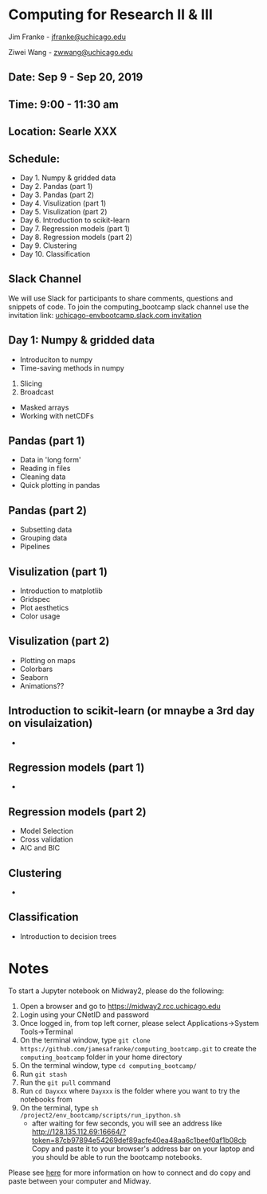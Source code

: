 # Computing for Research II & III
Jim Franke - jfranke@uchicago.edu

Ziwei Wang - zwwang@uchicago.edu

## Date: Sep 9 - Sep 20, 2019
## Time: 9:00 - 11:30 am
## Location: Searle XXX

## Schedule:
* Day 1. Numpy & gridded data
* Day 2. Pandas (part 1)
* Day 3. Pandas (part 2)
* Day 4. Visulization (part 1)
* Day 5. Visulization (part 2)
* Day 6. Introduction to scikit-learn
* Day 7. Regression models (part 1)
* Day 8. Regression models (part 2)
* Day 9. Clustering
* Day 10. Classification

## Slack Channel
We will use Slack for participants to share comments, questions and snippets of code. 
To join the computing_bootcamp slack channel use the invitation link: 
[uchicago-envbootcamp.slack.com invitation](
https://join.slack.com/t/uchicago-envbootcamp/shared_invite/enQtNDMxNzY4NDY5NzgxLTY3ZTFjMmE3ZjExOTljZmE3NWI3ODFkZDg1M2IwMzQyYTE3MDVhZTQ5M2RkNTM4MmQ0YTM4Y2FmOWQ5ZmYxNTQ)

## Day 1: Numpy & gridded data
* Introduciton to numpy  
* Time-saving methods in numpy
 1. Slicing
 2. Broadcast
* Masked arrays
* Working with netCDFs
 
## Pandas (part 1)
* Data in 'long form'
* Reading in files
* Cleaning data
* Quick plotting in pandas

## Pandas (part 2)
* Subsetting data
* Grouping data
* Pipelines

## Visulization (part 1)
* Introduction to matplotlib
* Gridspec
* Plot aesthetics
* Color usage

## Visulization (part 2)
* Plotting on maps
* Colorbars
* Seaborn
* Animations??

## Introduction to scikit-learn (or mnaybe a 3rd day on visulaization)
*

## Regression models (part 1)
* 

## Regression models (part 2)
* Model Selection
* Cross validation
* AIC and BIC

## Clustering
*

## Classification
* Introduction to decision trees

# Notes
To start a Jupyter notebook on Midway2, please do the following:
1. Open a browser and go to https://midway2.rcc.uchicago.edu
2. Login using your CNetID and password
3. Once logged in, from top left corner, please select Applications->System Tools->Terminal
4. On the terminal window, type `git clone https://github.com/jamesafranke/computing_bootcamp.git` to create the `computing_bootcamp` folder in your home directory
5. On the terminal window, type `cd computing_bootcamp/`
7. Run `git stash`
8. Run the `git pull` command
9. Run `cd Dayxxx` where `Dayxxx` is the folder where you want to try the notebooks from
10. On the terminal, type `sh /project2/env_bootcamp/scripts/run_ipython.sh`
     * after waiting for few seconds, you will see an address like 
  http://128.135.112.69:16664/?token=87cb97894e54269def89acfe40ea48aa6c1beef0af1b08cb Copy and paste it to your browser's
  address bar on your laptop and you should be able to run the bootcamp notebooks.
  
  Please see [here](https://rcc.uchicago.edu/docs/connecting/index.html#connecting-with-thinlinc) for more information 
  on how to connect and do copy and paste between your computer and Midway.
